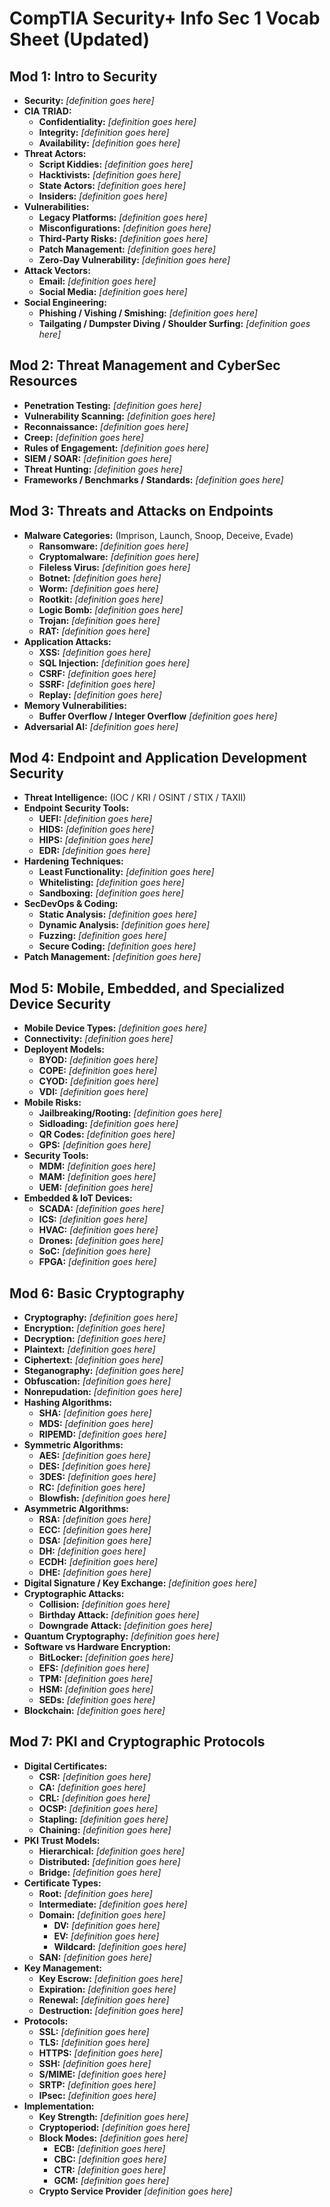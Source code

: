 
# CompTIA Security+ Info Sec 1 Vocab Sheet (Updated)

## Mod 1: Intro to Security
- **Security:** *[definition goes here]*
- **CIA TRIAD:**
  - **Confidentiality:** *[definition goes here]*  
  - **Integrity:** *[definition goes here]*
  - **Availability:** *[definition goes here]*
- **Threat Actors:**
  - **Script Kiddies:** *[definition goes here]*
  - **Hacktivists:** *[definition goes here]*
  - **State Actors:** *[definition goes here]*
  - **Insiders:** *[definition goes here]*
- **Vulnerabilities:**
  - **Legacy Platforms:** *[definition goes here]*
  - **Misconfigurations:** *[definition goes here]*
  - **Third-Party Risks:** *[definition goes here]*
  - **Patch Management:** *[definition goes here]*
  - **Zero-Day Vulnerability:** *[definition goes here]*
- **Attack Vectors:**
  - **Email:** *[definition goes here]*
  - **Social Media:** *[definition goes here]*
- **Social Engineering:**
  - **Phishing / Vishing / Smishing:** *[definition goes here]*
  - **Tailgating / Dumpster Diving / Shoulder Surfing:** *[definition goes here]*

## Mod 2: Threat Management and CyberSec Resources
- **Penetration Testing:** *[definition goes here]*
- **Vulnerability Scanning:** *[definition goes here]*
- **Reconnaissance:** *[definition goes here]*
- **Creep:** *[definition goes here]*
- **Rules of Engagement:** *[definition goes here]*
- **SIEM / SOAR:** *[definition goes here]*
- **Threat Hunting:** *[definition goes here]*
- **Frameworks / Benchmarks / Standards:** *[definition goes here]*

## Mod 3: Threats and Attacks on Endpoints
- **Malware Categories:** (Imprison, Launch, Snoop, Deceive, Evade)
  - **Ransomware:** *[definition goes here]*
  - **Cryptomalware:** *[definition goes here]*
  - **Fileless Virus:** *[definition goes here]*
  - **Botnet:** *[definition goes here]*
  - **Worm:** *[definition goes here]*
  - **Rootkit:** *[definition goes here]*
  - **Logic Bomb:** *[definition goes here]*
  - **Trojan:** *[definition goes here]*
  - **RAT:** *[definition goes here]*
- **Application Attacks:**
  - **XSS:** *[definition goes here]*
  - **SQL Injection:** *[definition goes here]*
  - **CSRF:** *[definition goes here]*
  - **SSRF:** *[definition goes here]*
  - **Replay:** *[definition goes here]*
- **Memory Vulnerabilities:**
  - **Buffer Overflow / Integer Overflow** *[definition goes here]*
- **Adversarial AI:** *[definition goes here]*

## Mod 4: Endpoint and Application Development Security
- **Threat Intelligence:** (IOC / KRI / OSINT / STIX / TAXII)
- **Endpoint Security Tools:**
  - **UEFI:** *[definition goes here]*
  - **HIDS:** *[definition goes here]*
  - **HIPS:** *[definition goes here]*
  - **EDR:** *[definition goes here]*
- **Hardening Techniques:**
  - **Least Functionality:** *[definition goes here]*
  - **Whitelisting:** *[definition goes here]*
  - **Sandboxing:** *[definition goes here]*
- **SecDevOps & Coding:**
  - **Static Analysis:** *[definition goes here]*
  - **Dynamic Analysis:** *[definition goes here]*
  - **Fuzzing:** *[definition goes here]*
  - **Secure Coding:** *[definition goes here]*
- **Patch Management:** *[definition goes here]*

## Mod 5: Mobile, Embedded, and Specialized Device Security
- **Mobile Device Types:** *[definition goes here]*
- **Connectivity:** *[definition goes here]*
- **Deployent Models:**
  - **BYOD:** *[definition goes here]*
  - **COPE:** *[definition goes here]*
  - **CYOD:** *[definition goes here]*
  - **VDI:** *[definition goes here]*
- **Mobile Risks:**
  - **Jailbreaking/Rooting:** *[definition goes here]*
  - **Sidloading:** *[definition goes here]*
  - **QR Codes:** *[definition goes here]*
  - **GPS:** *[definition goes here]*
- **Security Tools:**
  - **MDM:** *[definition goes here]*
  - **MAM:** *[definition goes here]*
  - **UEM:** *[definition goes here]*
- **Embedded & IoT Devices:**
  - **SCADA:** *[definition goes here]*
  - **ICS:** *[definition goes here]*
  - **HVAC:** *[definition goes here]*
  - **Drones:** *[definition goes here]*
  - **SoC:** *[definition goes here]*
  - **FPGA:** *[definition goes here]*

## Mod 6: Basic Cryptography
- **Cryptography:** *[definition goes here]*
- **Encryption:** *[definition goes here]*
- **Decryption:** *[definition goes here]*
- **Plaintext:** *[definition goes here]*
- **Ciphertext:** *[definition goes here]*
- **Steganography:** *[definition goes here]*
- **Obfuscation:** *[definition goes here]*
- **Nonrepudation:** *[definition goes here]*
- **Hashing Algorithms:**
  - **SHA:** *[definition goes here]*
  - **MDS:** *[definition goes here]*
  - **RIPEMD:** *[definition goes here]*
- **Symmetric Algorithms:**
  - **AES:** *[definition goes here]*
  - **DES:** *[definition goes here]*
  - **3DES:** *[definition goes here]*
  - **RC:** *[definition goes here]*
  - **Blowfish:** *[definition goes here]*
- **Asymmetric Algorithms:**
  - **RSA:** *[definition goes here]*
  - **ECC:** *[definition goes here]*
  - **DSA:** *[definition goes here]*
  - **DH:** *[definition goes here]*
  - **ECDH:** *[definition goes here]*
  - **DHE:** *[definition goes here]*
- **Digital Signature / Key Exchange:** *[definition goes here]*
- **Cryptographic Attacks:**
  - **Collision:** *[definition goes here]*
  - **Birthday Attack:** *[definition goes here]*
  - **Downgrade Attack:** *[definition goes here]*
- **Quantum Cryptography:** *[definition goes here]*
- **Software vs Hardware Encryption:**
  - **BitLocker:** *[definition goes here]*
  - **EFS:** *[definition goes here]*
  - **TPM:** *[definition goes here]*
  - **HSM:** *[definition goes here]*
  - **SEDs:** *[definition goes here]*
- **Blockchain:** *[definition goes here]*

## Mod 7: PKI and Cryptographic Protocols
- **Digital Certificates:**
  - **CSR:** *[definition goes here]*
  - **CA:** *[definition goes here]*
  - **CRL:** *[definition goes here]*
  - **OCSP:** *[definition goes here]*
  - **Stapling:** *[definition goes here]*
  - **Chaining:** *[definition goes here]*
- **PKI Trust Models:**
  - **Hierarchical:** *[definition goes here]*
  - **Distributed:** *[definition goes here]*
  - **Bridge:** *[definition goes here]*
- **Certificate Types:**
  - **Root:** *[definition goes here]*
  - **Intermediate:** *[definition goes here]*
  - **Domain:** *[definition goes here]*
    - **DV:** *[definition goes here]*
    - **EV:** *[definition goes here]*
    - **Wildcard:** *[definition goes here]*
  - **SAN:** *[definition goes here]*
- **Key Management:**
  - **Key Escrow:** *[definition goes here]*
  - **Expiration:** *[definition goes here]*
  - **Renewal:** *[definition goes here]*
  - **Destruction:** *[definition goes here]*
- **Protocols:**
  - **SSL:** *[definition goes here]*
  - **TLS:** *[definition goes here]*
  - **HTTPS:** *[definition goes here]*
  - **SSH:** *[definition goes here]*
  - **S/MIME:** *[definition goes here]*
  - **SRTP:** *[definition goes here]*
  - **IPsec:** *[definition goes here]*
- **Implementation:**
  - **Key Strength:** *[definition goes here]*
  - **Cryptoperiod:** *[definition goes here]*
  - **Block Modes:** *[definition goes here]*
    - **ECB:** *[definition goes here]*
    - **CBC:** *[definition goes here]*
    - **CTR:** *[definition goes here]*
    - **GCM:** *[definition goes here]*
  - **Crypto Service Provider** *[definition goes here]*